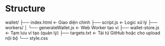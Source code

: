 # Structure
wallet/
├── index.html           ← Giao diện chính
├── script.js            ← Logic xử lý
├── workers/
│   └── generateWallet.js ← Web Worker tạo ví
├── wallet-store.js      ← Tạm lưu ví tạo (quản lý)
├── targets.txt          ← Tải từ GitHub hoặc cho upload nội bộ
└── style.css 
